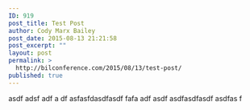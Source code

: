 ```yaml
---
ID: 919
post_title: Test Post
author: Cody Marx Bailey
post_date: 2015-08-13 21:21:58
post_excerpt: ""
layout: post
permalink: >
  http://bilconference.com/2015/08/13/test-post/
published: true
---
```

asdf
adsf
adf
a
df
asfasfdasdfasdf
fafa
adf
asdf
asdfasdfasdf
asdfas
f